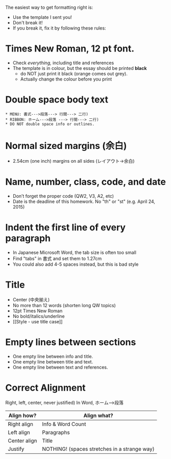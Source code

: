 The easiest way to get formatting right is:
* Use the template I sent you!
* Don't break it!
* If you break it, fix it by following these rules:

# Times New Roman, 12 pt font.
* Check _everything,_ including title and references
* The template is in colour, but the essay should be printed __black__
    * do NOT just print it black (orange comes out grey).
    * Actually change the colour before you print


# Double space body text
    * MENU: 書式--->段落---> 行間---> 二行)
    * RIBBON: ホーム--->段落 ---> 行間---> 二行)
    * DO NOT double space info or outlines.

# Normal sized margins (余白)
* 2.54cm (one inch) margins on all sides (レイアウト→余白)

# Name, number, class, code, and date
* Don’t forget the proper code (QW2, V3, A2, etc)
* Date is the deadline of this homework. No "th" or "st" (e.g. April 24, 2015)

# Indent the first line of every paragraph
* In Japanese Microsoft Word, the tab size is often too small
* Find "tabs" in 書式 and set them to 1.27cm
* You could also add 4-5 spaces instead, but this is bad style

# Title 
* Center  (中央揃え)
* No more than 12 words (shorten long QW topics)
* 12pt Times New Roman
* No bold/italics/underline
* [[Style - use title case]]

# Empty lines between sections
* One empty line between info and title.
* One empty line between title and text.
* One empty line between text and references.


# Correct Alignment 
Right, left, center, never justified)
In Word, ホーム-->段落

|Align how?		|Align what?
|----------------|-----------------
|Right align		|Info & Word Count
|Left align 		|Paragraphs
|Center align 	     |Title
|Justify			|NOTHING! (spaces stretches in a strange way)
